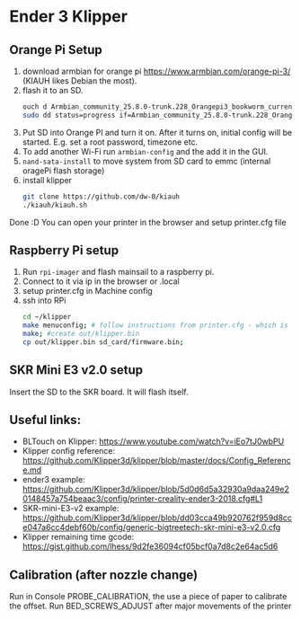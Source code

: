 # Ender 3 Klipper
## Orange Pi Setup
1. download armbian for orange pi https://www.armbian.com/orange-pi-3/ (KIAUH likes Debian the most).
2. flash it to an SD.
    ```bash
    ouch d Armbian_community_25.8.0-trunk.228_Orangepi3_bookworm_current_6.12.30_minimal.img.xz #unpack - yoy can use other software
    sudo dd status=progress if=Armbian_community_25.8.0-trunk.228_Orangepi3_bookworm_current_6.12.30_minimal.img of=/dev/<your disk> # flash to SD
    ```
3. Put SD into Orange PI and turn it on. After it turns on, initial config will be started. E.g. set a root password, timezone etc.
4. To add another Wi-Fi run `armbian-config` and the add it in the GUI.
5. `nand-sata-install` to move system from SD card to emmc (internal oragePi flash storage)
6.  install klipper
    ```bash
    git clone https://github.com/dw-0/kiauh
    ./kiauh/kiauh.sh
    ```
Done :D You can open your printer in the browser and setup printer.cfg file
## Raspberry Pi setup
1. Run `rpi-imager` and flash mainsail to a raspberry pi.
2. Connect to it via ip in the browser or <hostname>.local
3. setup printer.cfg in Machine config
4. ssh into RPi
    ```bash
    cd ~/klipper
    make menuconfig; # follow instructions from printer.cfg - which is based on SKR-mini-E3-v2.0 example from clipper repo
    make; #create out/klipper.bin
    cp out/klipper.bin sd_card/firmware.bin;
    ```
## SKR Mini E3 v2.0 setup
Insert the SD to the SKR board. It will flash itself.

## Useful links:
- BLTouch on Klipper: https://www.youtube.com/watch?v=iEo7tJ0wbPU
- Klipper config reference: https://github.com/Klipper3d/klipper/blob/master/docs/Config_Reference.md
- ender3 example: https://github.com/Klipper3d/klipper/blob/5d0d6d5a32930a9daa249e20148457a754beaac3/config/printer-creality-ender3-2018.cfg#L1
- SKR-mini-E3-v2 example: https://github.com/Klipper3d/klipper/blob/dd03cca49b920762f959d8cce047a6cc4debf60b/config/generic-bigtreetech-skr-mini-e3-v2.0.cfg
- Klipper remaining time gcode: https://gist.github.com/lhess/9d2fe36094cf05bcf0a7d8c2e64ac5d6

## Calibration (after nozzle change)

Run in Console PROBE_CALIBRATION, the use a piece of paper to calibrate the offset.
Run BED_SCREWS_ADJUST after major movements of the printer
